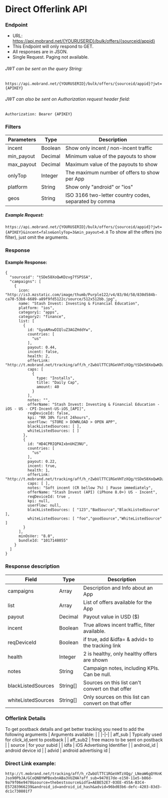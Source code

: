 # Direct Offerlink API
### Endpoint
 * URL: https://api.mobrand.net/{YOURUSERID}/bulk/offers/{sourceid/appid}
 * This Endpoint will only respond to GET.
 * All responses are in JSON.
 * Single Request. Paging not available.
###### JWT can be sent on the query String:
``https://api.mobrand.net/{YOURUSERID}/bulk/offers/{sourceid/appid}?jwt={APIKEY}``
###### JWT can also be sent on Authorization request header field:
``Authorization: Bearer {APIKEY}``
### Filters
| Parameters | Type | Description |
|-|-|-|
| incent | Boolean | Show only incent / non-incent traffic |
| min_payout | Decimal | Minimum value of the payouts to show |
| max_payout | Decimal | Maximum value of the payouts to show |
| onlyTop | Integer | The maximum number of offers to show per App |
| platform | String | Show only "android" or "ios" |
| geos | String | ISO 3166 two-letter country codes, separated by comma |
##### Example Request:
``https://api.mobrand.net/{YOURUSERID}/bulk/offers/{sourceid/appid}?jwt={APIKEY}&incent=false&onlyTop=3&min_payout=0.8``
To show all the offers (no filter), just omit the arguments.

### Response
#### Example Response:
```
{
  "sourceid": "tSDe58XoQwKDzvg7fSPSSA",
  "campaigns": [
    {
      icon: "http://is3.mzstatic.com/image/thumb/Purple122/v4/83/0d/58/830d584b-ca70-53b8-6689-a89f9fd5122c/source/512x512bb.jpg",
      name: "Stash Invest: Investing & Financial Education",
      platform: "ios",
      category1: "apps",
      category2: "finance",
      list: [
        {
          id: "GyoAMxwDIQluZ3AGZHddYw",
          countries: [
            "us"
          ],
          payout: 0.44,
          incent: false,
          health: 2,
          offerLink: "http://t.mobrand.net/tracking/aff/h_rZwbUlTTC1RGeVHTzXQg/tSDe58XoQwKDzvg7fSPSSA/GyoAMxwDIQluZ3AGZHddYw",
          caps: [
            {
              type: "Installs",
              title: "Daily Cap",
              amount: 40
            }
          ],
          notes: "",
          offerName: "Stash Invest: Investing & Financial Education - iOS - US - CPI-Incent-US-iOS_[API]",
          reqDeviceId: false,
          kpi: "RR 30% first 24hours",
          userFlow: "STORE > DOWNLOAD > OPEN APP",
          blackListedSources: [ ],
          whiteListedSources: [ ]
        },
        {
          id: "HD4CPRIQPAIxbnUHZ3NU",
          countries: [
            "us"
          ],
          payout: 0.22,
          incent: true,
          health: 1,
          offerLink: "http://t.mobrand.net/tracking/aff/h_rZwbUlTTC1RGeVHTzXQg/tSDe58XoQwKDzvg7fSPSSA/HD4CPRIQPAIxbnUHZ3NU",
          caps: [ ],
          notes: "Soft incent (CR bellow 7%) | Pause immediately",
          offerName: "Stash Invest (API) (iPhone 8.0+) US - Incent",
          reqDeviceId: true ,
          kpi: null,
          userFlow: null,
          blackListedSources: [ "123","BadSource","BlackListedSource" ],
          whiteListedSources: [ "foo","goodSource","WhiteListedSource" ]
        }
      ],
      minOsVer: "8.0",
      bundleId: "1017148055"
    }
  ]
}
```

### Response description
| Field | Type | Description |
|-|-|-|
| campaigns | Array | Description and Info about an App |
| list | Array | List of offers available for the App |
| payout | Decimal | Payout value in USD ($) |
| incent | Boolean | True allows incent traffic, filter available. |
| reqDeviceId | Boolean | if true, add &idfa= & advid= to the tracking link |
| health | Integer | 2 is healthy, only healthy offers are shown |
| notes | String | Campaign notes, including KPIs. Can be null. |
| blackListedSources | String[] | Sources on this list can't convert on that offer |
| whiteListedSources | String[] | Only sources on this list can convert on that offer |

### Offerlink Details
To get postback details and get better tracking you need to add the following arguments
| Arguments available: | |
|-|-|
| aff_sub | Typically used for click_id,sent to postback |
| aff_sub2 | free macro to be sent on postback |
| source | for your subid |
| idfa | iOS Advertising Identifier |
| android_id | android device id |
| advid | android advertising id |

### Direct Link example:
```http://t.mobrand.net/tracking/aff/h_rZwbUlTTC1RGeVHTzXQg/_LNeaW6gQYKnKJso90PbJA/GCoQNBYWPBoxbnABa3VUZHA?aff_sub=947017de-e150-11e5-b86d-9a79f06e9478&source=thebestsource&idfa=AEBE52E7-03EE-455A-B3C4-E57283966239&android_id=android_id_hash&advid=96bd03b6-defc-4203-83d3-dc1c730801f7```

